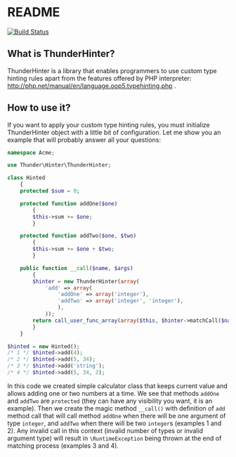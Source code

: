 README
=====

[![Build Status](https://secure.travis-ci.org/thunderer/Hinter.png?branch=master)](http://travis-ci.org/thunderer/Hinter)

What is ThunderHinter?
----------------------------

ThunderHinter is a library that enables programmers to use custom type hinting rules apart from the features offered by PHP interpreter: http://php.net/manual/en/language.oop5.typehinting.php .

How to use it?
-----------------

If you want to apply your custom type hinting rules, you must initialize ThunderHinter object with a little bit of configuration. Let me show you an example that will probably answer all your questions:

```php
namespace Acme;

use Thunder\Hinter\ThunderHinter;

class Hinted
    {
    protected $sum = 0;

    protected function addOne($one)
        {
        $this->sum += $one;
        }

    protected function addTwo($one, $two)
        {
        $this->sum += $one + $two;
        }

    public function __call($name, $args)
        {
        $hinter = new ThunderHinter(array(
            'add' => array(
                'addOne' => array('integer'),
                'addTwo' => array('integer', 'integer'),
                ),
            ));
        return call_user_func_array(array($this, $hinter->matchCall($name, $args)), $args);
        }
    }

$hinted = new Hinted();
/* 1 */ $hinted->add(4);
/* 2 */ $hinted->add(5, 34);
/* 3 */ $hinted->add('string');
/* 4 */ $hinted->add(5, 34, 2);
```

In this code we created simple calculator class that keeps current value and allows adding one or two numbers at a time. We see that methods `addOne` and `addTwo` are `protected` (they can have any visibility you want, it is an example). Then we create the magic method `__call()` with definition of `add` method call that will call method `addOne` when there will be one argument of type `integer`, and `addTwo` when there will be two `integer`s (examples 1 and 2). Any invalid call in this context (invalid number of types or invalid argument type) will result in `\RuntimeException` being thrown at the end of matching process (examples 3 and 4).
